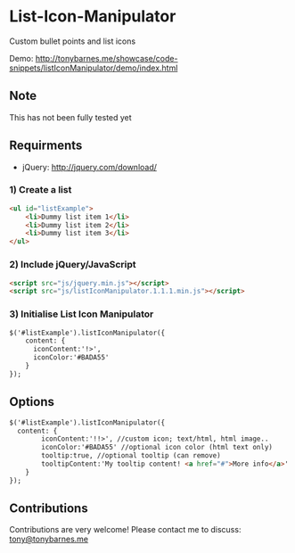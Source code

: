 # List-Icon-Manipulator
Custom bullet points and list icons

Demo: http://tonybarnes.me/showcase/code-snippets/listIconManipulator/demo/index.html


## Note
This has not been fully tested yet


## Requirments 
- jQuery: http://jquery.com/download/


### 1) Create a list
``` html
<ul id="listExample">
    <li>Dummy list item 1</li>
    <li>Dummy list item 2</li>
    <li>Dummy list item 3</li>
</ul>
```

### 2) Include jQuery/JavaScript
``` html
<script src="js/jquery.min.js"></script>
<script src="js/listIconManipulator.1.1.1.min.js"></script>
```

### 3) Initialise List Icon Manipulator
``` html
$('#listExample').listIconManipulator({
    content: {
      iconContent:'!>',
      iconColor:'#BADA55'
    }
});
```

## Options
``` html
$('#listExample').listIconManipulator({
  content: {
		iconContent:'!!>', //custom icon; text/html, html image..
		iconColor:'#BADA55' //optional icon color (html text only)
		tooltip:true, //optional tooltip (can remove)
		tooltipContent:'My tooltip content! <a href="#">More info</a>' //tooltip content
	}
});
```


## Contributions

Contributions are very welcome! Please contact me to discuss: tony@tonybarnes.me